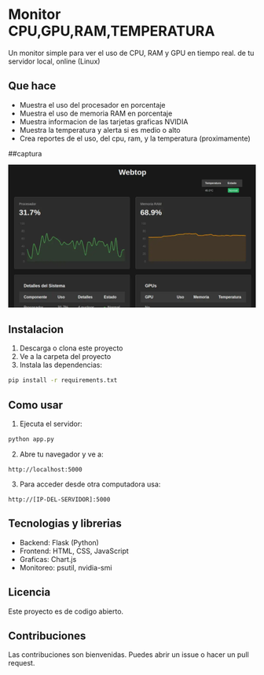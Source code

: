 # Monitor CPU,GPU,RAM,TEMPERATURA

Un monitor simple para ver el uso de CPU, RAM y GPU en tiempo real. de tu servidor local, online (Linux)

## Que hace

- Muestra el uso del procesador en porcentaje
- Muestra el uso de memoria RAM en porcentaje  
- Muestra informacion de las tarjetas graficas NVIDIA
- Muestra la temperatura y alerta si es medio o alto
- Crea reportes de el uso, del cpu, ram, y la temperatura (proximamente)

##captura

![captura](webtop.webp)

## Instalacion

1. Descarga o clona este proyecto
2. Ve a la carpeta del proyecto
3. Instala las dependencias:
```bash
pip install -r requirements.txt
```

## Como usar

1. Ejecuta el servidor:
```bash
python app.py
```

2. Abre tu navegador y ve a:
```
http://localhost:5000
```

3. Para acceder desde otra computadora usa:
```
http://[IP-DEL-SERVIDOR]:5000
```



## Tecnologias y librerias

- Backend: Flask (Python)
- Frontend: HTML, CSS, JavaScript
- Graficas: Chart.js
- Monitoreo: psutil, nvidia-smi


## Licencia

Este proyecto es de codigo abierto.

## Contribuciones

Las contribuciones son bienvenidas. Puedes abrir un issue o hacer un pull request.

